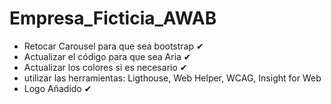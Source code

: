 # Empresa_Ficticia_AWAB

- Retocar Carousel para que sea bootstrap ✔
- Actualizar el código para que sea Aria ✔
- Actualizar los colores si es necesario ✔
- utilizar las herramientas: Ligthouse, Web Helper, WCAG, Insight for Web
- Logo Añadido ✔
